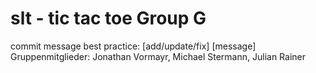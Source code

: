# slt - tic tac toe Group G
commit message best practice: [add/update/fix] [message]
Gruppenmitglieder: Jonathan Vormayr, Michael Stermann, Julian Rainer
